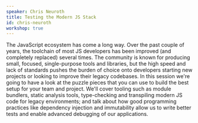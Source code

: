```yaml
---
speaker: Chris Neuroth
title: Testing the Modern JS Stack
id: chris-neuroth
workshop: true
---
```

The JavaScript ecosystem has come a long way. Over the past couple of years, the toolchain of most JS developers has been improved (and completely replaced) several times. The community is known for producing small, focused, single-purpose tools and libraries, but the high speed and lack of standards pushes the burden of choice onto developers starting new projects or looking to improve their legacy codebases. In this session we're going to have a look at the puzzle pieces that you can use to build the best setup for your team and project. We'll cover tooling such as module bundlers, static analysis tools, type-checking and transpiling modern JS code for legacy environments; and talk about how good programming practices like dependency injection and immutability allow us to write better tests and enable advanced debugging of our applications.
